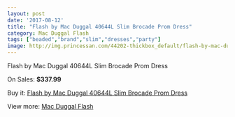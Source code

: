 ```yaml
---
layout: post
date: '2017-08-12'
title: "Flash by Mac Duggal 40644L Slim Brocade Prom Dress"
category: Mac Duggal Flash
tags: ["beaded","brand","slim","dresses","party"]
image: http://img.princessan.com/44202-thickbox_default/flash-by-mac-duggal-40644l-slim-brocade-prom-dress.jpg
---
```

Flash by Mac Duggal 40644L Slim Brocade Prom Dress

On Sales: **$337.99**
<a href="https://www.princessan.com/en/mac-duggal-flash/20541-flash-by-mac-duggal-40644l-slim-brocade-prom-dress.html"><amp-img layout="responsive" width="600" height="600" src="//img.princessan.com/44202-thickbox_default/flash-by-mac-duggal-40644l-slim-brocade-prom-dress.jpg" alt="Flash by Mac Duggal 40644L Slim Brocade Prom Dress 0" /></a>
<a href="https://www.princessan.com/en/mac-duggal-flash/20541-flash-by-mac-duggal-40644l-slim-brocade-prom-dress.html"><amp-img layout="responsive" width="600" height="600" src="//img.princessan.com/44203-thickbox_default/flash-by-mac-duggal-40644l-slim-brocade-prom-dress.jpg" alt="Flash by Mac Duggal 40644L Slim Brocade Prom Dress 1" /></a>

Buy it: [Flash by Mac Duggal 40644L Slim Brocade Prom Dress](https://www.princessan.com/en/mac-duggal-flash/20541-flash-by-mac-duggal-40644l-slim-brocade-prom-dress.html "Flash by Mac Duggal 40644L Slim Brocade Prom Dress")

View more: [Mac Duggal Flash](https://www.princessan.com/en/41-mac-duggal-flash "Mac Duggal Flash")